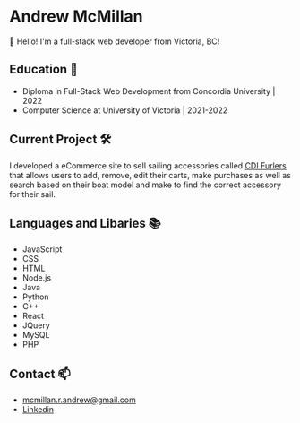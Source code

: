 # Andrew McMillan

👋 Hello! I'm a full-stack web developer from Victoria, BC!

## Education :school:

* Diploma in Full-Stack Web Development from Concordia University | 2022
* Computer Science at University of Victoria | 2021-2022

## Current Project 	:hammer_and_wrench:

I developed a eCommerce site to sell sailing accessories called [CDI Furlers](https://cdifurlers.com/) that allows users to add, remove, edit their carts, make purchases as well as search based on their boat model and make to find the correct accessory for their sail.  

## Languages and Libaries :books:

* JavaScript
* CSS
* HTML
* Node.js
* Java
* Python
* C++
* React
* JQuery
* MySQL
* PHP

## Contact 📫

* [mcmillan.r.andrew@gmail.com](mailto:mcmillan.r.andrew@gmail.com)
* [Linkedin](linkedin.com/in/andrewrmcmillan/)
